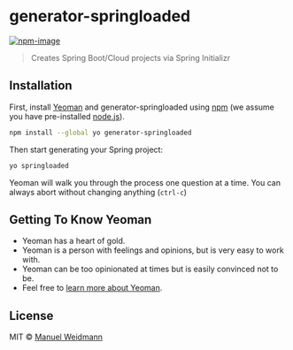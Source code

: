 # generator-springloaded
[![npm-image](https://badge.fury.io/js/generator-springloaded.svg "springloaded")](https://npmjs.org/package/generator-springloaded)

> Creates Spring Boot/Cloud projects via Spring Initializr

## Installation

First, install [Yeoman](http://yeoman.io) and generator-springloaded using [npm](https://www.npmjs.com/) (we assume you have pre-installed [node.js](https://nodejs.org/)).

```bash
npm install --global yo generator-springloaded
```

Then start generating your Spring project:

```bash
yo springloaded
```

Yeoman will walk you through the process one question at a time. You can always abort without changing anything (`ctrl-c`)

## Getting To Know Yeoman

 * Yeoman has a heart of gold.
 * Yeoman is a person with feelings and opinions, but is very easy to work with.
 * Yeoman can be too opinionated at times but is easily convinced not to be.
 * Feel free to [learn more about Yeoman](http://yeoman.io/).

## License

MIT © [Manuel Weidmann](github.com/vyo)

